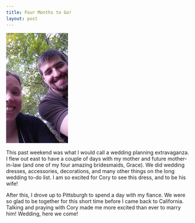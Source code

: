 ```yaml
---
title: Four Months to Go!
layout: post
---
```

<div class="rimg">
  <img src="/assets/frickpark.jpg" class="lgportrait">
</div>

This past weekend was what I would call a wedding planning extravaganza.  I flew out east to have a couple of days with my mother and future mother-in-law (and one of my four amazing bridesmaids, Grace).  We did wedding dresses, accessories, decorations, and many other things on the long wedding to-do list.  I am so excited for Cory to see this dress, and to be his wife!

After this, I drove up to Pittsburgh to spend a day with my fiance.  We were so glad to be together for this short time before I came back to California.  Talking and praying with Cory made me more excited than ever to marry him!  Wedding, here we come!
